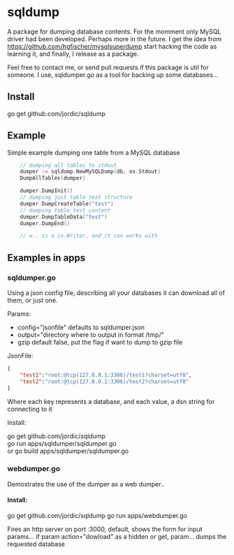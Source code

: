 # sqldump

A package for dumping database contents. For the momment only MySQL driver had been developed. Perhaps more in the future.
I get the idea from https://github.com/hgfischer/mysqlsuperdump start hacking the code as learning it, and finally, I release as a package.

Feel free to contact me, or send pull requests if this package is util for someone. I use, sqldumper.go as a tool for backing up some databases...

## Install

go get github.com/jordic/sqldump

## Example

Simple example dumping one table from a MySQL database

```go
    // dumping all tables to stdout
    dumper := sqldump.NewMySQLDump(db, os.Stdout)
    DumpAllTables(dumper)

    dumper.DumpInit()
    // dumping just table test structure
    dumper.DumpCreateTable("test")
    // dumping table test content
    dumper.DumpTableData("test")
    dumper.DumpEnd()

    // w.. is a io.Writer, and it can works with 


```


## Examples in apps

### sqldumper.go
Using a json config file, describing all your databases it can download all of them, or just one.

Params:
- config="jsonfile" defaults to sqldumper.json
- output="directory where to output in format /tmp/"
- gzip default false, put the flag if want to dump to gzip file

JsonFile:
```json
{
    "test1":"root:@tcp(127.0.0.1:3306)/test1?charset=utf8",
    "test2":"root:@tcp(127.0.0.1:3306)/test2?charset=utf8"
}
```
Where each key represents a database, and each value, a dsn string for connecting to it

Install:

go get github.com/jordic/sqldump<br/>
go run apps/sqldumper/sqldumper.go<br/> 
or
go build apps/sqldumper/sqldumper.go

### webdumper.go 
Demostrates the use of the dumper as a web dumper..

#### Install:
go get github.com/jordic/sqldump
go run apps/webdumper.go

Fires an http server on port :3000, default, shows the form for
input params... 
if param action="dowload" as a hidden or get, param... 
dumps the requested database



